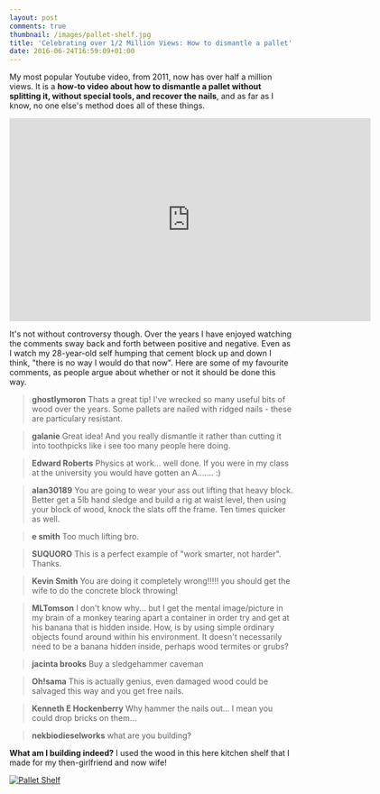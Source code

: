 ```yaml
---
layout: post
comments: true
thumbnail: /images/pallet-shelf.jpg
title: 'Celebrating over 1/2 Million Views: How to dismantle a pallet'
date: 2016-06-24T16:59:09+01:00
---
```


My most popular Youtube video, from 2011, now has over half a million views. It
is a **how-to video about how to dismantle a pallet without splitting it, 
without special tools, and recover the nails**, and as far as I know, no one
else's method does all of these things.


<iframe width="640" height="360" src="https://www.youtube.com/embed/O7oWaRPpdKU" frameborder="0" allowfullscreen></iframe>

It's not without controversy though. Over the years I have enjoyed watching the
comments sway back and forth between positive and negative. Even as I watch my
28-year-old self humping that cement block up and down I think, "there is no way
I would do that now". Here are some of my favourite comments, as people argue
about whether or not it should be done this way.

> **ghostlymoron**
> Thats a great tip! I've wrecked so many useful bits of wood over the years. Some pallets are nailed with ridged nails - these are particulary resistant.﻿

> **galanie**
> Great idea! And you really dismantle it rather than cutting it into toothpicks like i see too many people here doing.﻿

> **Edward Roberts**
> Physics at work... well done.  If you were in my class at the university you would have gotten an A....... :)﻿

> **alan30189**
> You are going to wear your ass out lifting that heavy block. Better get a 5lb hand sledge and build a rig at waist level, then using your block of wood, knock the slats off the frame. Ten times quicker as well.﻿

> **e smith**
> Too much lifting bro. ﻿

> **SUQUORO**
> This is a perfect example of "work smarter, not harder". Thanks.﻿

> **Kevin Smith**
> You are doing it completely wrong!!!!! you should get the wife to do the concrete block throwing!﻿

> **MLTomson**
> I don't know why... but I get the mental image/picture in my brain of a monkey tearing apart a container in order try and get at his banana that is hidden inside. How, is by using simple ordinary objects found around within his environment. It doesn't necessarily need to be a banana hidden inside, perhaps wood termites or grubs?﻿

> **jacinta brooks**
> Buy a sledgehammer caveman﻿

> **Oh!sama**
> This is actually genius, even damaged wood could be salvaged this way and you get free nails.﻿

> **Kenneth E Hockenberry**
> Why hammer the nails out... I mean you could drop bricks on them...﻿

> **nekbiodieselworks**
> what are you building?

**What am I building indeed?** I used the wood in this here kitchen shelf that I
made for my then-girlfriend and now wife!

[![Pallet Shelf]({{site.baseurl}}/images/pallet-shelf.jpg "Pallet Shelf")](https://www.flickr.com/photos/alejandroerickson/5864720328/in/photostream)

